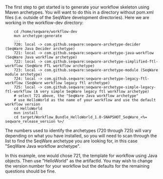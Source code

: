 The first step to get started is to generate your workflow skeleton using Maven 
archetypes. You will want to do this in a directory without pom.xml files (i.e. 
outside of the SeqWare development directories).  Here we are working in the workflow-dev directory: 
         
        cd /home/seqware/workflow-dev
        mvn archetype:generate 
        ... 
        720: local -> com.github.seqware:seqware-archetype-decider (SeqWare Java Decider archetype) 
        721: local -> com.github.seqware:seqware-archetype-java-workflow (SeqWare Java workflow archetype) 
        722: local -> com.github.seqware:seqware-archetype-simplified-ftl-workflow (SeqWare FTL workflow archetype) 
        723: local -> com.github.seqware:seqware-archetype-module (SeqWare module archetype) 
        724: local -> com.github.seqware:seqware-archetype-legacy-ftl-workflow (SeqWare workflow legacy ftl archetype) 
        725: local -> com.github.seqware:seqware-archetype-simple-legacy-ftl-workflow (A very simple SeqWare legacy ftl workflow archetype) 
        # select 721 above, the "SeqWare Java workflow archetype" 
        # use HelloWorld as the name of your workflow and use the default workflow version 
        cd HelloWorld 
        mvn install 
        cd target/Workflow_Bundle_HelloWorld_1.0-SNAPSHOT_SeqWare_<%= seqware_release_version %>/ 
 
The numbers used to identify  the archetypes (720 through 725) will vary 
depending on what you have installed, so you will need to scan through the list 
to find the SeqWare archetype you are looking for, in this case "SeqWare Java workflow archetype". 
 
In this example, one would chose 721, the template for workflow using Java 
objects.  Then use "HelloWorld" as the artifactId.  You may wish to change the 
version number for your workflow but the defaults for the remaining questions 
should be fine. 
